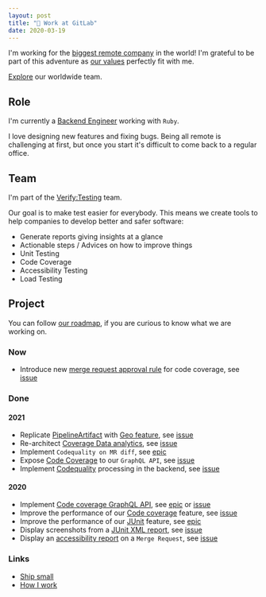 ```yaml
---
layout: post
title: "🦊 Work at GitLab"
date: 2020-03-19
---
```


I'm working for the [biggest remote company](https://about.gitlab.com/company/culture/all-remote/) in the world! I'm grateful to be part of this adventure as [our values](https://about.gitlab.com/handbook/values/) perfectly fit with me.

[Explore](https://about.gitlab.com/company/team/) our worldwide team.

## Role

I'm currently a [Backend Engineer](https://about.gitlab.com/job-families/engineering/backend-engineer/) working with `Ruby`.

I love designing new features and fixing bugs. Being all remote is challenging at first, but once you start it's difficult to come back to a regular office.

## Team

I'm part of the [Verify:Testing](https://about.gitlab.com/handbook/engineering/development/ci-cd/verify/testing/) team.

Our goal is to make test easier for everybody. This means we create tools to help companies to develop better and safer software:

- Generate reports giving insights at a glance
- Actionable steps / Advices on how to improve things
- Unit Testing
- Code Coverage
- Accessibility Testing
- Load Testing

## Project

You can follow [our roadmap](https://about.gitlab.com/direction/maturity/#verify), if you are curious to know what we are working on.

### Now

- Introduce new [merge request approval rule](https://docs.gitlab.com/ee/user/project/merge_requests/merge_request_approvals.html) for code coverage, see [issue](https://gitlab.com/gitlab-org/gitlab/-/issues/15765)

### Done

#### 2021
- Replicate [PipelineArtifact](https://docs.gitlab.com/ee/ci/pipelines/pipeline_artifacts.html) with [Geo feature](https://docs.gitlab.com/ee/development/geo.html), see [issue](https://gitlab.com/gitlab-org/gitlab/-/issues/238464)
- Re-architect [Coverage Data analytics](https://docs.gitlab.com/ee/user/group/repositories_analytics), see [issue](https://gitlab.com/gitlab-org/gitlab/-/issues/293825)
- Implement `Codequality on MR diff`, see [epic](https://gitlab.com/groups/gitlab-org/-/epics/4609)
- Expose [Code Coverage](https://docs.gitlab.com/ee/user/group/repositories_analytics/#repositories-analytics) to our `GraphQL API`, see [issue](https://gitlab.com/gitlab-org/gitlab/-/issues/231386)
- Implement [Codequality](https://docs.gitlab.com/ee/user/project/merge_requests/code_quality.html) processing in the backend, see [issue](https://gitlab.com/gitlab-org/gitlab/-/issues/271077)

#### 2020
- Implement [Code coverage GraphQL API](https://docs.gitlab.com/ee/user/group/repositories_analytics), see [epic](https://gitlab.com/groups/gitlab-org/-/epics/2838) or [issue](https://gitlab.com/gitlab-org/gitlab/-/issues/231386)
- Improve the performance of our [Code coverage](https://docs.gitlab.com/ee/user/project/merge_requests/test_coverage_visualization.html) feature, see [issue](https://gitlab.com/gitlab-org/gitlab/-/issues/211410)
- Improve the performance of our [JUnit](https://docs.gitlab.com/ee/ci/unit_test_reports.html) feature, see [epic](https://gitlab.com/groups/gitlab-org/-/epics/3198)
- Display screenshots from a [JUnit XML report](https://docs.gitlab.com/ee/ci/junit_test_reports.html#viewing-junit-screenshots-on-gitlab), see [issue](https://gitlab.com/gitlab-org/gitlab/-/issues/6061)
- Display an [accessibility report](https://docs.gitlab.com/ee/user/project/merge_requests/accessibility_testing.html) on a `Merge Request`, see [issue](https://gitlab.com/gitlab-org/gitlab/-/issues/39425)

### Links

- [Ship small](https://dev.to/mscccc/how-we-use-ship-small-to-rapidly-build-new-features-at-github-5cl9)
- [How I work](https://gitlab.com/morefice/readme)

